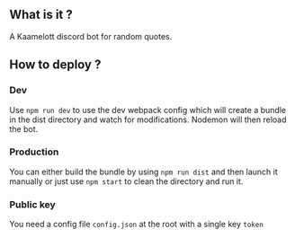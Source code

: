 ## What is it ?

A Kaamelott discord bot for random quotes.

## How to deploy ?

### Dev

Use `npm run dev` to use the dev webpack config which will create a bundle in the dist directory and watch for modifications. Nodemon will then reload the bot.

### Production

You can either build the bundle by using `npm run dist` and then launch it manually or just use `npm start` to clean the directory and run it.

### Public key

You need a config file `config.json` at the root with a single key `token` 